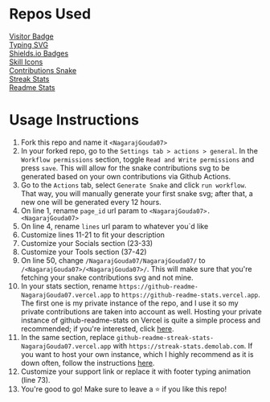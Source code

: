 # Repos Used

[Visitor Badge](https://github.com/hehuapei/visitor-badge)\
[Typing SVG](https://github.com/DenverCoder1/readme-typing-svg)\
[Shields.io Badges](https://github.com/alexandresanlim/Badges4-README.md-Profile)\
[Skill Icons](https://github.com/tandpfun/skill-icons)\
[Contributions Snake](https://github.com/Platane/snk)\
[Streak Stats](https://github.com/DenverCoder1/github-readme-streak-stats)\
[Readme Stats](https://github.com/anuraghazra/github-readme-stats)

# Usage Instructions



1.  Fork this repo and name it `<NagarajGouda07>`
2.  In your forked repo, go to the `Settings tab > actions > general`. In the `Workflow permissions` section, toggle `Read and Write permissions` and press `save`. This will allow for the snake contributions svg to be generated based on your own contributions via Github Actions.
3.  Go to the `Actions` tab, select `Generate Snake` and click `run workflow`. That way, you will manually generate your first snake svg; after that, a new one will be generated every 12 hours.
4.  On line 1, rename `page_id` url param to `<NagarajGouda07>.<NagarajGouda07>`
5.  On line 4, rename `lines` url param to whatever you`d like
6.  Customize lines 11-21 to fit your description
7.  Customize your Socials section (23-33)
8.  Customize your Tools section (37-42)
9.  On line 50, change `/NagarajGouda07/NagarajGouda07/` to `/<NagarajGouda07>/<NagarajGouda07>/`. This will make sure that you're fetching your snake contributions svg and not mine.
10. In your stats section, rename `https://github-readme-NagarajGouda07.vercel.app` to `https://github-readme-stats.vercel.app`. The first one is my private instance of the repo, and I use it so my private contributions are taken into account as well. Hosting your private instance of github-readme-stats on Vercel is quite a simple process and recommended; if you're interested, click [here](https://github.com/NagarajGouda07/NagarajGouda07).
11. In the same section, replace `github-readme-streak-stats-NagarajGouda07.vercel.app` with `https://streak-stats.demolab.com`. If you want to host your own instance, which I highly recommend as it is down often, follow the instructions [here](https://github.com/DenverCoder1/github-readme-streak-stats?tab=readme-ov-file#next-steps).
12. Customize your support link or replace it with footer typing animation (line 73).
13. You're good to go! Make sure to leave a ⭐ if you like this repo!
